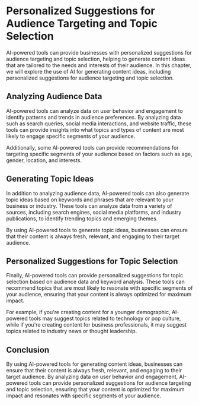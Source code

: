 Personalized Suggestions for Audience Targeting and Topic Selection
================================================================================================================

AI-powered tools can provide businesses with personalized suggestions for audience targeting and topic selection, helping to generate content ideas that are tailored to the needs and interests of their audience. In this chapter, we will explore the use of AI for generating content ideas, including personalized suggestions for audience targeting and topic selection.

Analyzing Audience Data
-----------------------

AI-powered tools can analyze data on user behavior and engagement to identify patterns and trends in audience preferences. By analyzing data such as search queries, social media interactions, and website traffic, these tools can provide insights into what topics and types of content are most likely to engage specific segments of your audience.

Additionally, some AI-powered tools can provide recommendations for targeting specific segments of your audience based on factors such as age, gender, location, and interests.

Generating Topic Ideas
----------------------

In addition to analyzing audience data, AI-powered tools can also generate topic ideas based on keywords and phrases that are relevant to your business or industry. These tools can analyze data from a variety of sources, including search engines, social media platforms, and industry publications, to identify trending topics and emerging themes.

By using AI-powered tools to generate topic ideas, businesses can ensure that their content is always fresh, relevant, and engaging to their target audience.

Personalized Suggestions for Topic Selection
--------------------------------------------

Finally, AI-powered tools can provide personalized suggestions for topic selection based on audience data and keyword analysis. These tools can recommend topics that are most likely to resonate with specific segments of your audience, ensuring that your content is always optimized for maximum impact.

For example, if you're creating content for a younger demographic, AI-powered tools may suggest topics related to technology or pop culture, while if you're creating content for business professionals, it may suggest topics related to industry news or thought leadership.

Conclusion
----------

By using AI-powered tools for generating content ideas, businesses can ensure that their content is always fresh, relevant, and engaging to their target audience. By analyzing data on user behavior and engagement, AI-powered tools can provide personalized suggestions for audience targeting and topic selection, ensuring that your content is optimized for maximum impact and resonates with specific segments of your audience.
